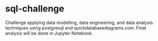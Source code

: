 # sql-challenge
Challenge applying data modelling, data engineering, and data analysis techniques using postgresql and quickdatabasediagrams.com.  Final analysis will be done in Jupyter Notebook.
